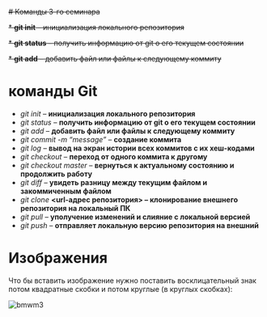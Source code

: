 ~~# Команды 3-го семинара~~

~~* **git init** – инициализация локального репозитория~~

~~* **git status** – получить информацию от git о его текущем состоянии~~

~~* **git add** – добавить файл или файлы к следующему коммиту~~

# команды Git

* _git init_ – **инициализация локального репозитория**
* _git status_ – **получить информацию от git о его текущем состоянии**
* _git add_ – **добавить файл или файлы к следующему коммиту**
* _git commit -m “message”_ – **создание коммита**
* _git log_ – **вывод на экран истории всех коммитов с их хеш-кодами**
* _git checkout_ – **переход от одного коммита к другому**
* _git checkout master_ – **вернуться к актуальному состоянию и продолжить работу**
* _git diff_ – **увидеть разницу между текущим файлом и закоммиченным файлом**
* _git clone_ **<url-адрес репозитория> – клонирование внешнего репозитория на  локальный ПК**
 * _git pull_ – **уполучение изменений и слияние с локальной версией**
* _git push_ – **отправляет локальную версию репозитория на внешний**

# Изображения

Что бы вставить изображение нужно поставить восклицательный знак потом квадратные скобки и потом круглые (в круглых скобках):

![bmwm3](bmwm3.jpeg)